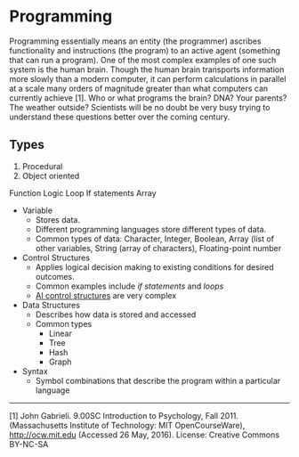 # Programming
Programming essentially means an entity (the programmer) ascribes functionality and instructions (the program) to an active agent (something that can run a program). One of the most complex examples of one such system is the human brain. Though the human brain transports information more slowly than a modern computer, it can perform calculations in parallel at a scale many orders of magnitude greater than what computers can currently achieve [1]. Who or what programs the brain? DNA? Your parents? The weather outside? Scientists will be no doubt be very busy trying to understand these questions better over the coming century.


## Types
1. Procedural
2. Object oriented


Function
Logic
Loop
If statements
Array


* Variable
  * Stores data.
  * Different programming languages store different types of data.
  * Common types of data: Character, Integer, Boolean, Array (list of other variables, String (array of characters), Floating-point number
* Control Structures
  * Applies logical decision making to existing conditions for desired outcomes.
  * Common examples include *if statements* and *loops*
  * [AI control structures](http://www.pling.org.uk/cs/lpa.html) are very complex
* Data Structures
  * Describes how data is stored and accessed
  * Common types
    * Linear
    * Tree
    * Hash
    * Graph
* Syntax
  * Symbol combinations that describe the program within a particular language


---
[1] John Gabrieli. 9.00SC Introduction to Psychology, Fall 2011. (Massachusetts Institute of Technology: MIT OpenCourseWare), http://ocw.mit.edu (Accessed 26 May, 2016). License: Creative Commons BY-NC-SA